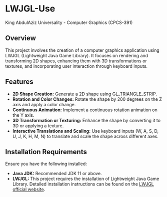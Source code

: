 # LWJGL-Use
King AbdulAziz Universality - Computer Graphics (CPCS-391)

## Overview

This project involves the creation of a computer graphics application using LWJGL (Lightweight Java Game Library). It focuses on rendering and transforming 2D shapes, enhancing them with 3D transformations or textures, and incorporating user interaction through keyboard inputs.

## Features

- **2D Shape Creation:** Generate a 2D shape using GL_TRIANGLE_STRIP.
- **Rotation and Color Changes:** Rotate the shape by 200 degrees on the Z axis and apply a color change.
- **Continuous Animation:** Implement a continuous rotation animation on the Y axis.
- **3D Transformation or Texturing:** Enhance the shape by converting it to 3D or applying a texture.
- **Interactive Translations and Scaling:** Use keyboard inputs (W, A, S, D, U, J, K, H, M, N) to translate and scale the shape across different axes.

## Installation Requirements

Ensure you have the following installed:
- **Java JDK:** Recommended JDK 11 or above.
- **LWJGL:** This project requires the installation of Lightweight Java Game Library. Detailed installation instructions can be found on the [LWJGL official website](https://www.lwjgl.org/).

